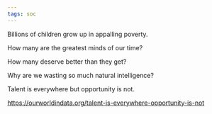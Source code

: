```yaml
---
tags: soc
---
```


Billions of children grow up in appalling poverty. 

How many are the greatest minds of our time? 

How many deserve better than they get?  

Why are we wasting so much natural intelligence?

Talent is everywhere but opportunity is not.

<https://ourworldindata.org/talent-is-everywhere-opportunity-is-not>